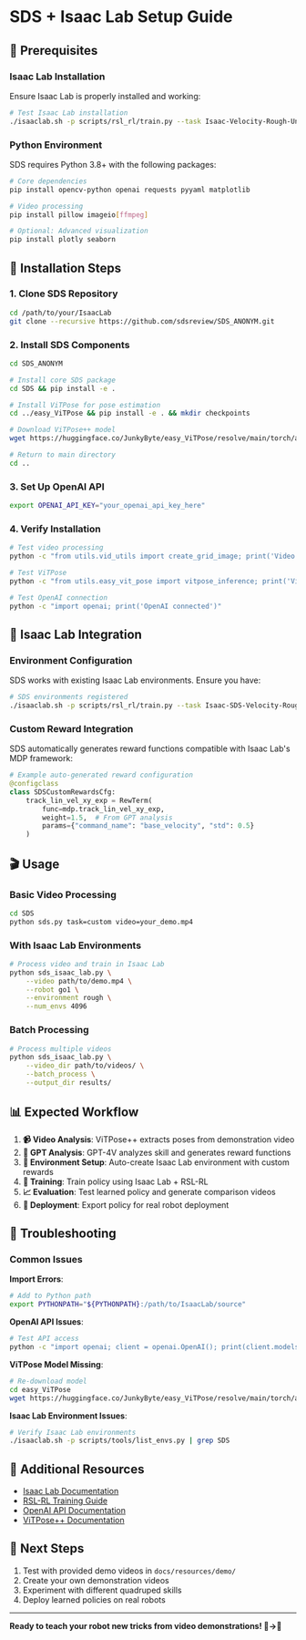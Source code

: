 # SDS + Isaac Lab Setup Guide

## 🎯 **Prerequisites**

### Isaac Lab Installation
Ensure Isaac Lab is properly installed and working:

```bash
# Test Isaac Lab installation
./isaaclab.sh -p scripts/rsl_rl/train.py --task Isaac-Velocity-Rough-Unitree-Go1-v0 --headless
```

### Python Environment
SDS requires Python 3.8+ with the following packages:

```bash
# Core dependencies
pip install opencv-python openai requests pyyaml matplotlib

# Video processing
pip install pillow imageio[ffmpeg]

# Optional: Advanced visualization
pip install plotly seaborn
```

## 🚀 **Installation Steps**

### 1. Clone SDS Repository
```bash
cd /path/to/your/IsaacLab
git clone --recursive https://github.com/sdsreview/SDS_ANONYM.git
```

### 2. Install SDS Components
```bash
cd SDS_ANONYM

# Install core SDS package
cd SDS && pip install -e .

# Install ViTPose for pose estimation
cd ../easy_ViTPose && pip install -e . && mkdir checkpoints

# Download ViTPose++ model
wget https://huggingface.co/JunkyByte/easy_ViTPose/resolve/main/torch/ap10k/vitpose-h-ap10k.pth -P checkpoints

# Return to main directory
cd ..
```

### 3. Set Up OpenAI API
```bash
export OPENAI_API_KEY="your_openai_api_key_here"
```

### 4. Verify Installation
```bash
# Test video processing
python -c "from utils.vid_utils import create_grid_image; print('Video utils working')"

# Test ViTPose
python -c "from utils.easy_vit_pose import vitpose_inference; print('ViTPose working')"

# Test OpenAI connection
python -c "import openai; print('OpenAI connected')"
```

## 🔧 **Isaac Lab Integration**

### Environment Configuration
SDS works with existing Isaac Lab environments. Ensure you have:

```bash
# SDS environments registered
./isaaclab.sh -p scripts/rsl_rl/train.py --task Isaac-SDS-Velocity-Rough-Unitree-Go1-v0
```

### Custom Reward Integration
SDS automatically generates reward functions compatible with Isaac Lab's MDP framework:

```python
# Example auto-generated reward configuration
@configclass
class SDSCustomRewardsCfg:
    track_lin_vel_xy_exp = RewTerm(
        func=mdp.track_lin_vel_xy_exp,
        weight=1.5,  # From GPT analysis
        params={"command_name": "base_velocity", "std": 0.5}
    )
```

## 🎬 **Usage**

### Basic Video Processing
```bash
cd SDS
python sds.py task=custom video=your_demo.mp4
```

### With Isaac Lab Environments
```bash
# Process video and train in Isaac Lab
python sds_isaac_lab.py \
    --video path/to/demo.mp4 \
    --robot go1 \
    --environment rough \
    --num_envs 4096
```

### Batch Processing
```bash
# Process multiple videos
python sds_isaac_lab.py \
    --video_dir path/to/videos/ \
    --batch_process \
    --output_dir results/
```

## 📊 **Expected Workflow**

1. **📹 Video Analysis**: ViTPose++ extracts poses from demonstration video
2. **🧠 GPT Analysis**: GPT-4V analyzes skill and generates reward functions
3. **🔧 Environment Setup**: Auto-create Isaac Lab environment with custom rewards
4. **🏃 Training**: Train policy using Isaac Lab + RSL-RL
5. **📈 Evaluation**: Test learned policy and generate comparison videos
6. **🤖 Deployment**: Export policy for real robot deployment

## 🐛 **Troubleshooting**

### Common Issues

**Import Errors**:
```bash
# Add to Python path
export PYTHONPATH="${PYTHONPATH}:/path/to/IsaacLab/source"
```

**OpenAI API Issues**:
```bash
# Test API access
python -c "import openai; client = openai.OpenAI(); print(client.models.list())"
```

**ViTPose Model Missing**:
```bash
# Re-download model
cd easy_ViTPose
wget https://huggingface.co/JunkyByte/easy_ViTPose/resolve/main/torch/ap10k/vitpose-h-ap10k.pth -P checkpoints
```

**Isaac Lab Environment Issues**:
```bash
# Verify Isaac Lab environments
./isaaclab.sh -p scripts/tools/list_envs.py | grep SDS
```

## 🔗 **Additional Resources**

- [Isaac Lab Documentation](https://isaac-sim.github.io/IsaacLab/)
- [RSL-RL Training Guide](https://rsl-rl.readthedocs.io/)
- [OpenAI API Documentation](https://platform.openai.com/docs)
- [ViTPose++ Documentation](https://github.com/ViTAE-Transformer/ViTPose)

## 🎯 **Next Steps**

1. Test with provided demo videos in `docs/resources/demo/`
2. Create your own demonstration videos
3. Experiment with different quadruped skills
4. Deploy learned policies on real robots

---

**Ready to teach your robot new tricks from video demonstrations! 🎥→🤖** 